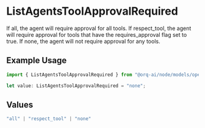 # ListAgentsToolApprovalRequired

If all, the agent will require approval for all tools. If respect_tool, the agent will require approval for tools that have the requires_approval flag set to true. If none, the agent will not require approval for any tools.

## Example Usage

```typescript
import { ListAgentsToolApprovalRequired } from "@orq-ai/node/models/operations";

let value: ListAgentsToolApprovalRequired = "none";
```

## Values

```typescript
"all" | "respect_tool" | "none"
```